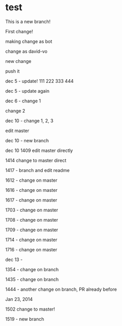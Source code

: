 test
====

This is a new branch!

First change!

making change as bot

change as david-vo

new change

push it

dec 5 - update! 111 222 333 444

dec 5 - update again

dec 6 - change 1

change 2

dec 10 - change 1, 2, 3

edit master

dec 10 - new branch

dec 10 1409 edit master directly

1414 change to master direct

1417 - branch and edit readme

1612 - change on master

1616 - change on master

1617 - change on master

1703 - change on master

1708 - change on master

1709 - change on master

1714 - change on master

1716 - change on master

dec 13 - 

1354 - change on branch

1435 - change on branch

1444 - another change on branch, PR already before

Jan 23, 2014 

1502 change to master!

1519 - new branch
